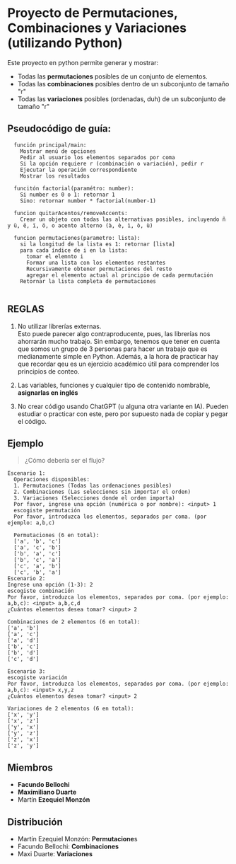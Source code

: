 # Proyecto de Permutaciones, Combinaciones y Variaciones (utilizando Python)
Este proyecto en python permite generar y mostrar:
- Todas las **permutaciones** posibles de un conjunto de elementos.
- Todas las **combinaciones** posibles dentro de un subconjunto de tamaño "r"
- Todas las **variaciones** posibles (ordenadas, duh) de un subconjunto de tamaño "r"

## Pseudocódigo de  guía:
```
  función principal/main:
    Mostrar menú de opciones
    Pedir al usuario los elementos separados por coma
    Si la opción requiere r (combinación o variación), pedir r
    Ejecutar la operación correspondiente
    Mostrar los resultados

  funcitón factorial(paramétro: number):
    Si number es 0 o 1: retornar 1
    Sino: retornar number * factorial(number-1)
  
  funcion quitarAcentos/removeAccents:
    Crear un objeto con todas las alternativas posibles, incluyendo ñ y ü, ë, ï, ö, o acento alterno (à, è, ì, ò, ù)
  
  funcion permutaciones(parametro: lista):
    si la longitud de la lista es 1: retornar [lista]
    para cada índice de i en la lista:
      tomar el elemnto i
      Formar una lista con los elementos restantes
      Recursivamente obtener permutaciones del resto
      agregar el elemento actual al principio de cada permutación
    Retornar la lista completa de permutaciones
  
```

## REGLAS
1. No utilizar librerías externas. <br>
  Esto puede parecer algo contraproducente, pues, las librerías nos ahorrarán mucho trabajo.
  Sin embargo, tenemos que tener en cuenta que somos un grupo de 3 personas para hacer un trabajo que es medianamente simple en Python. Además, a la hora de practicar hay que recordar qeu es un ejercicio académico útil para comprender los principios de conteo.

2. Las variables, funciones y cualquier tipo de contenido nombrable, **asignarlas en inglés**
3. No crear código usando ChatGPT (u alguna otra variante en IA). Pueden estudiar o practicar con este, pero por supuesto nada de copiar y pegar el código.


## Ejemplo
> ¿Cómo debería ser el flujo?
```
Escenario 1:
  Operaciones disponibles:
  1. Permutaciones (Todas las ordenaciones posibles)
  2. Combinaciones (Las selecciones sin importar el orden)
  3. Variaciones (Selecciones donde el orden importa)
  Por favor, ingrese una opción (numérica o por nombre): <input> 1
  escogiste permutación
  Por favor, introduzca los elementos, separados por coma. (por ejemplo: a,b,c)

  Permutaciones (6 en total):
  ['a', 'b', 'c']
  ['a', 'c', 'b']
  ['b', 'a', 'c']
  ['b', 'c', 'a']
  ['c', 'a', 'b']
  ['c', 'b', 'a']
Escenario 2:
Ingrese una opción (1-3): 2
escogiste combinación
Por favor, introduzca los elementos, separados por coma. (por ejemplo: a,b,c): <input> a,b,c,d
¿Cuántos elementos desea tomar? <input> 2

Combinaciones de 2 elementos (6 en total):
['a', 'b']
['a', 'c']
['a', 'd']
['b', 'c']
['b', 'd']
['c', 'd']

Escenario 3:
escogiste variación
Por favor, introduzca los elementos, separados por coma. (por ejemplo: a,b,c): <input> x,y,z
¿Cuántos elementos desea tomar? <input> 2

Variaciones de 2 elementos (6 en total):
['x', 'y']
['x', 'z']
['y', 'x']
['y', 'z']
['z', 'x']
['z', 'y']
```

## Miembros
- <b>Facundo Bellochi</b>
- <b>Maximiliano Duarte</b>
- Martín <b>Ezequiel Monzón</b>

## Distribución
- Martín Ezequiel Monzón: **Permutacione**s
- Facundo Bellochi: **Combinaciones**
- Maxi Duarte: **Variaciones**
